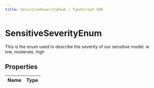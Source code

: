 ```yaml
---
title: SensitiveSeverityEnum | TypeScript SDK
---
```



# SensitiveSeverityEnum

This is the enum used to describe the severity of our sensitive model. ie low, moderate, high

## Properties

Name | Type
------------ | -------------


